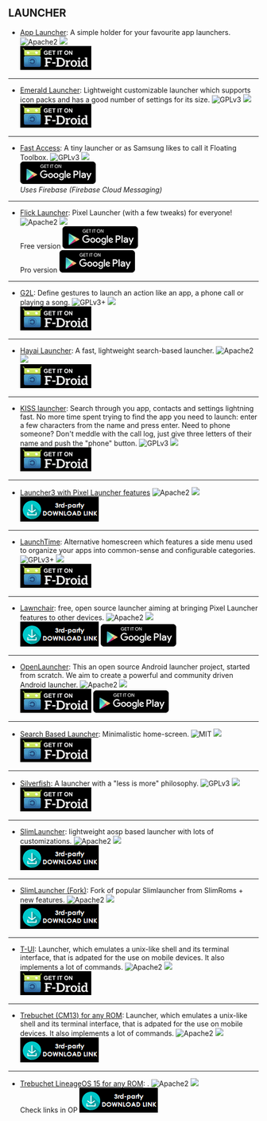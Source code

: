 <!--
    Copyright (C)  2017 PRIMOKORN.
    Permission is granted to copy, distribute and/or modify this document
    under the terms of the GNU Free Documentation License, Version 1.3
    or any later version published by the Free Software Foundation;
    with no Invariant Sections, no Front-Cover Texts, and no Back-Cover Texts.
    A copy of the license is included in the section entitled "GNU
    Free Documentation License".
-->
## LAUNCHER

* [App Launcher](https://f-droid.org/packages/com.simplemobiletools.applauncher): A simple holder for your favourite app launchers.
![Apache2](https://img.shields.io/badge/License-Apache%202.0-yellowgreen.svg?style=flat-square)
[![](https://img.shields.io/badge/Source-Github-lightgrey.svg?style=flat-square)](https://github.com/SimpleMobileTools/Simple-App-Launcher)  
[![](Pictures/F-Droid.png)](https://f-droid.org/packages/com.simplemobiletools.applauncher)

***

* [Emerald Launcher](https://f-droid.org/packages/ru.henridellal.emerald/): Lightweight customizable launcher which supports icon packs and has a good number of settings for its size.
![GPLv3](https://img.shields.io/badge/License-GPLv3-brightgreen.svg?style=flat-square)
[![](https://img.shields.io/badge/Source-Github-lightgrey.svg?style=flat-square)](https://github.com/HenriDellal/emerald)  
[![](Pictures/F-Droid.png)](https://f-droid.org/packages/ru.henridellal.emerald/)

***

* [Fast Access](https://forum.xda-developers.com/android/apps-games/fast-access-tiny-launcher-samsung-likes-t3494817): A tiny launcher or as Samsung likes to call it Floating Toolbox.
![GPLv3](https://img.shields.io/badge/License-GPLv3-brightgreen.svg?style=flat-square)
[![](https://img.shields.io/badge/Source-Github-lightgrey.svg?style=flat-square)](https://github.com/k0shk0sh/FastAccess)  
[![](Pictures/Google_Play.png)](https://play.google.com/store/apps/details?id=com.styleme.floating.toolbox.pro)  
_Uses Firebase (Firebase Cloud Messaging)_

***

* [Flick Launcher](https://play.google.com/store/apps/details?id=com.universallauncher.universallauncher): Pixel Launcher (with a few tweaks) for everyone!
![Apache2](https://img.shields.io/badge/License-Apache%202.0-yellowgreen.svg?style=flat-square)
[![](https://img.shields.io/badge/Source-Github-lightgrey.svg?style=flat-square)](https://github.com/michelelacorte/FlickLauncher)  
Free version [![](Pictures/Google_Play.png)](https://play.google.com/store/apps/details?id=com.universallauncher.universallauncher)  
Pro version [![](Pictures/Google_Play.png)](https://play.google.com/store/apps/details?id=com.universallauncher.flicklauncherpro)

***

* [G2L](https://f-droid.org/packages/com.easwareapps.g2l/): Define gestures to launch an action like an app, a phone call or playing a song.
![GPLv3+](https://img.shields.io/badge/License-GPLv3+-brightgreen.svg?style=flat-square)
[![](https://img.shields.io/badge/Source-GitLab-lightgrey.svg?style=flat-square)](https://gitlab.com/easwareapps/g2l-gesture-launcher)  
[![](Pictures/F-Droid.png)](https://f-droid.org/packages/com.easwareapps.g2l/)

***

* [Hayai Launcher](https://f-droid.org/packages/com.hayaisoftware.launcher): A fast, lightweight search-based launcher.
![Apache2](https://img.shields.io/badge/License-Apache%202.0-yellowgreen.svg?style=flat-square)
[![](https://img.shields.io/badge/Source-Github-lightgrey.svg?style=flat-square)](https://github.com/seizonsenryaku/HayaiLauncher)  
[![](Pictures/F-Droid.png)](https://f-droid.org/packages/com.hayaisoftware.launcher)

***

* [KISS launcher](https://f-droid.org/packages/fr.neamar.kiss/): Search through you app, contacts and settings lightning fast. No more time spent trying to find the app you need to launch: enter a few characters from the name and press enter. Need to phone someone? Don't meddle with the call log, just give three letters of their name and push the "phone" button.
![GPLv3](https://img.shields.io/badge/License-GPLv3-brightgreen.svg?style=flat-square)
[![](https://img.shields.io/badge/Source-Github-lightgrey.svg?style=flat-square)](https://github.com/Neamar/KISS)  
[![](Pictures/F-Droid.png)](https://f-droid.org/packages/fr.neamar.kiss/)

***

* [Launcher3 with Pixel Launcher features](https://forum.xda-developers.com/android/apps-games/launcher3-pixel-launcher-features-t3620972)
![Apache2](https://img.shields.io/badge/License-Apache%202.0-yellowgreen.svg?style=flat-square)
[![](https://img.shields.io/badge/Source-Github-lightgrey.svg?style=flat-square)](https://github.com/amirzaidi/Launcher3)  
[![](Pictures/3rd-party.png)](https://github.com/amirzaidi/Launcher3/releases)

***

* [LaunchTime](https://f-droid.org/packages/com.quaap.launchtime): Alternative homescreen which features a side menu used to organize your apps into common-sense and configurable categories.
![GPLv3+](https://img.shields.io/badge/License-GPLv3+-brightgreen.svg?style=flat-square)
[![](https://img.shields.io/badge/Source-Github-lightgrey.svg?style=flat-square)](https://github.com/quaap/LaunchTime)  
[![](Pictures/F-Droid.png)](https://f-droid.org/packages/com.quaap.launchtime)

***

* [Lawnchair](https://forum.xda-developers.com/android/apps-games/lawnchair-customizable-pixel-launcher-t3627137): free, open source launcher aiming at bringing Pixel Launcher features to other devices.
![Apache2](https://img.shields.io/badge/License-Apache%202.0-yellowgreen.svg?style=flat-square)
[![](https://img.shields.io/badge/Source-Github-lightgrey.svg?style=flat-square)](https://github.com/Deletescape-Media/Lawnchair)  
[![](Pictures/3rd-party.png)](https://github.com/Deletescape-Media/Lawnchair/releases) [![](Pictures/Google_Play.png)](https://play.google.com/store/apps/details?id=ch.deletescape.lawnchair.plah)

***

* [OpenLauncher](https://play.google.com/store/apps/details?id=com.benny.openlauncher): This an open source Android launcher project, started from scratch. We aim to create a powerful and community driven Android launcher.
![Apache2](https://img.shields.io/badge/License-Apache%202.0-yellowgreen.svg?style=flat-square)
[![](https://img.shields.io/badge/Source-Github-lightgrey.svg?style=flat-square)](https://github.com/BennyKok/OpenLauncher)  
[![](Pictures/F-Droid.png)](https://f-droid.org/packages/com.benny.openlauncher/) [![](Pictures/Google_Play.png)](https://play.google.com/store/apps/details?id=com.benny.openlauncher)

***

* [Search Based Launcher](https://f-droid.org/packages/com.vackosar.searchbasedlauncher): Minimalistic home-screen.
![MIT](https://img.shields.io/badge/License-MIT-orange.svg?style=flat-square)
[![](https://img.shields.io/badge/Source-Github-lightgrey.svg?style=flat-square)](https://github.com/vackosar/search-based-launcher/)  
[![](Pictures/F-Droid.png)](https://f-droid.org/packages/com.vackosar.searchbasedlauncher)

***

* [Silverfish](https://f-droid.org/packages/com.launcher.silverfish): A launcher with a "less is more" philosophy.
![GPLv3](https://img.shields.io/badge/License-GPLv3-brightgreen.svg?style=flat-square)
[![](https://img.shields.io/badge/Source-Github-lightgrey.svg?style=flat-square)](https://github.com/stanipintjuk/Silverfish)  
[![](Pictures/F-Droid.png)](https://f-droid.org/packages/com.launcher.silverfish)

***

* [SlimLauncher](https://forum.xda-developers.com/android/apps-games/app-slimlauncher-1-1-t3216971): lightweight aosp based launcher with lots of customizations.
![Apache2](https://img.shields.io/badge/License-Apache%202.0-yellowgreen.svg?style=flat-square)
[![](https://img.shields.io/badge/Source-Github-lightgrey.svg?style=flat-square)](https://github.com/SlimRoms/packages_apps_SlimLauncher)  
[![](Pictures/3rd-party.png)](http://forum.xda-developers.com/android/apps-games/app-slimlauncher-1-1-t3216971)

***

* [SlimLauncher (Fork)](https://forum.xda-developers.com/android/apps-games/app-5-slimlauncher-t3611099): Fork of popular Slimlauncher from SlimRoms + new features.
![Apache2](https://img.shields.io/badge/License-Apache%202.0-yellowgreen.svg?style=flat-square)
[![](https://img.shields.io/badge/Source-Github-lightgrey.svg?style=flat-square)](https://github.com/scoute-dich/packages_apps_SlimLauncher)  
[![](Pictures/3rd-party.png)](https://forum.xda-developers.com/showpost.php?p=72402889&postcount=3)

***

* [T-UI](https://f-droid.org/packages/ohi.andre.consolelauncher/): Launcher, which emulates a unix-like shell and its terminal interface, that is adpated for the use on mobile devices. It also implements a lot of commands.
![Apache2](https://img.shields.io/badge/License-Apache%202.0-yellowgreen.svg?style=flat-square)
[![](https://img.shields.io/badge/Source-Github-lightgrey.svg?style=flat-square)](https://github.com/Andre1299/TUI-ConsoleLauncher)  
[![](Pictures/F-Droid.png)](https://f-droid.org/packages/ohi.andre.consolelauncher/)

***

* [Trebuchet (CM13) for any ROM](https://forum.xda-developers.com/android/apps-games/app-cm13-trebuchet-laucher-rom-6-0-1-t3350696): Launcher, which emulates a unix-like shell and its terminal interface, that is adpated for the use on mobile devices. It also implements a lot of commands.
![Apache2](https://img.shields.io/badge/License-Apache%202.0-yellowgreen.svg?style=flat-square)
[![](https://img.shields.io/badge/Source-Github-lightgrey.svg?style=flat-square)](https://github.com/CyanogenMod/android_packages_apps_Trebuchet)  
[![](Pictures/3rd-party.png)](https://forum.xda-developers.com/android/apps-games/app-cm13-trebuchet-laucher-rom-6-0-1-t3350696)

***

* [Trebuchet LineageOS 15 for any ROM](https://forum.xda-developers.com/android/apps-games/app-lineageos-15-trebuchet-laucher-rom-t3667436): .
![Apache2](https://img.shields.io/badge/License-Apache%202.0-yellowgreen.svg?style=flat-square)
[![](https://img.shields.io/badge/Source-Github-lightgrey.svg?style=flat-square)](https://forum.xda-developers.com/showpost.php?p=73675094&postcount=16)  
Check links in OP [![](Pictures/3rd-party.png)](https://forum.xda-developers.com/android/apps-games/app-lineageos-15-trebuchet-laucher-rom-t3667436)